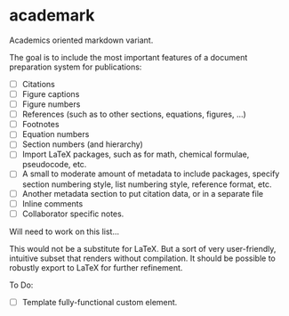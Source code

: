 # academark
Academics oriented markdown variant.

The goal is to include the most important features of a document preparation system for publications:

- [ ] Citations
- [ ] Figure captions
- [ ] Figure numbers
- [ ] References (such as to other sections, equations, figures, ...)
- [ ] Footnotes
- [ ] Equation numbers
- [ ] Section numbers (and hierarchy)
- [ ] Import LaTeX packages, such as for math, chemical formulae, pseudocode, etc.
- [ ] A small to moderate amount of metadata to include packages, specify section
      numbering style, list numbering style, reference format, etc.
- [ ] Another metadata section to put citation data, or in a separate file
- [ ] Inline comments
- [ ] Collaborator specific notes.

Will need to work on this list...

This would not be a substitute for LaTeX. But a sort of very user-friendly, intuitive
subset that renders without compilation. It should be possible to robustly export to LaTeX for
further refinement.

To Do:
- [ ] Template fully-functional custom element.
